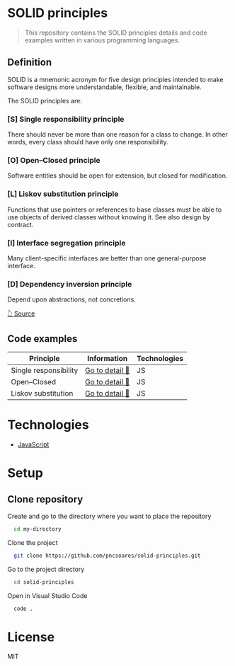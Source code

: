 # SOLID principles

> This repository contains the SOLID principles details and code examples written in various programming languages.

## Definition

SOLID is a mnemonic acronym for five design principles intended to make software designs more understandable, flexible, and maintainable.

The SOLID principles are:

### [S] Single responsibility principle

There should never be more than one reason for a class to change.
In other words, every class should have only one responsibility.

### [O] Open–Closed principle

Software entities should be open for extension, but closed for modification.

### [L] Liskov substitution principle

Functions that use pointers or references to base classes must be able to use objects of derived classes without knowing it.
See also design by contract.

### [I] Interface segregation principle

Many client-specific interfaces are better than one general-purpose interface.

### [D] Dependency inversion principle

Depend upon abstractions, not concretions.

[👆 Source](https://en.wikipedia.org/wiki/SOLID)

## Code examples

| Principle | Information | Technologies |
| -- | -- | -- |
| Single responsibility | [Go to detail 📄](./SingleResponsiblityPrinciple/README.md) | JS |
| Open–Closed | [Go to detail 📄](./OpenClosedPrinciple/README.md) | JS |
| Liskov substitution | [Go to detail 📄](./LiskovSubstitutionPrinciple/README.md) | JS |

# Technologies

- [JavaScript](https://www.javascript.com)
<!-- - [DotNet](https://docs.microsoft.com/en-gb/aspnet/core/?WT.mc_id=dotnet-35129-website&view=aspnetcore-6.0) -->
<!-- - [C#](https://docs.microsoft.com/en-us/dotnet/csharp/) -->

# Setup

## Clone repository

Create and go to the directory where you want to place the repository

```bash
  cd my-directory
```

Clone the project

```bash
  git clone https://github.com/pncsoares/solid-principles.git
```

Go to the project directory

```bash
  cd solid-principles
```

Open in Visual Studio Code

```bash
  code .
```

# License

MIT